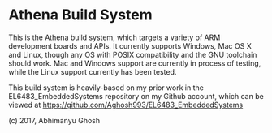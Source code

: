 # Athena Build System

This is the Athena build system, which targets a variety of ARM development boards and APIs. It currently supports Windows, Mac OS X and Linux, though any OS with POSIX compatibility and the GNU toolchain should work. Mac and Windows support are currently in process of testing, while the Linux support currently has been tested.

This build system is heavily-based on my prior work in the EL6483_EmbeddedSystems repository on my Github account, which can be viewed at https://github.com/Aghosh993/EL6483_EmbeddedSystems

(c) 2017, Abhimanyu Ghosh